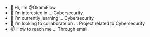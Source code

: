 - 👋 Hi, I’m @OkamiFlow
- 👀 I’m interested in ... Cybersecurity
- 🌱 I’m currently learning ... Cybersecurity
- 💞️ I’m looking to collaborate on ... Project related to Cybersecurity
- 📫 How to reach me ... Through email.

<!---
OkamiFlow/OkamiFlow is a ✨ special ✨ repository because its `README.md` (this file) appears on your GitHub profile.
You can click the Preview link to take a look at your changes.
--->
